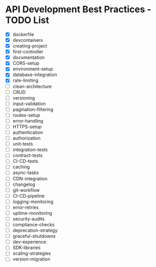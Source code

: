 # API Development Best Practices - TODO List

- [x] dockerfile
- [x] devcontainers
- [x] creating-project
- [x] first-controller
- [x] documentation
- [x] CORS-setup
- [x] environment-setup
- [x] database-integration
- [x] rate-limiting
- [ ] clean-architecture
- [ ] CRUD
- [ ] versioning
- [ ] input-validation
- [ ] pagination-filtering
- [ ] routes-setup
- [ ] error-handling
- [ ] HTTPS-setup
- [ ] authentication
- [ ] authorization
- [ ] unit-tests
- [ ] integration-tests
- [ ] contract-tests
- [ ] CI-CD-tests
- [ ] caching
- [ ] async-tasks
- [ ] CDN-integration
- [ ] changelog
- [ ] git-workflow
- [ ] CI-CD-pipeline
- [ ] logging-monitoring
- [ ] error-retries
- [ ] uptime-monitoring
- [ ] security-audits
- [ ] compliance-checks
- [ ] deprecation-strategy
- [ ] graceful-shutdowns
- [ ] dev-experience
- [ ] SDK-libraries
- [ ] scaling-strategies
- [ ] version-migration
